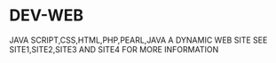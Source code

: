 # DEV-WEB
JAVA SCRIPT,CSS,HTML,PHP,PEARL,JAVA
A DYNAMIC WEB SITE SEE SITE1,SITE2,SITE3 AND SITE4 FOR MORE INFORMATION
